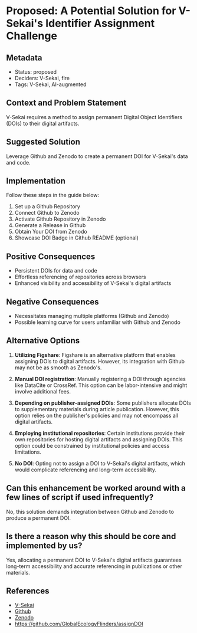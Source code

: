 # Proposed: A Potential Solution for V-Sekai's Identifier Assignment Challenge

## Metadata

- Status: proposed
- Deciders: V-Sekai, fire
- Tags: V-Sekai, AI-augmented

## Context and Problem Statement

V-Sekai requires a method to assign permanent Digital Object Identifiers (DOIs) to their digital artifacts.

## Suggested Solution

Leverage Github and Zenodo to create a permanent DOI for V-Sekai's data and code.

## Implementation

Follow these steps in the guide below:

1.  Set up a Github Repository
2.  Connect Github to Zenodo
3.  Activate Github Repository in Zenodo
4.  Generate a Release in Github
5.  Obtain Your DOI from Zenodo
6.  Showcase DOI Badge in Github README (optional)

## Positive Consequences

- Persistent DOIs for data and code
- Effortless referencing of repositories across browsers
- Enhanced visibility and accessibility of V-Sekai's digital artifacts

## Negative Consequences

- Necessitates managing multiple platforms (Github and Zenodo)
- Possible learning curve for users unfamiliar with Github and Zenodo

## Alternative Options

1.  **Utilizing Figshare**: Figshare is an alternative platform that enables assigning DOIs to digital artifacts. However, its integration with Github may not be as smooth as Zenodo's.

2.  **Manual DOI registration**: Manually registering a DOI through agencies like DataCite or CrossRef. This option can be labor-intensive and might involve additional fees.

3.  **Depending on publisher-assigned DOIs**: Some publishers allocate DOIs to supplementary materials during article publication. However, this option relies on the publisher's policies and may not encompass all digital artifacts.

4.  **Employing institutional repositories**: Certain institutions provide their own repositories for hosting digital artifacts and assigning DOIs. This option could be constrained by institutional policies and access limitations.

5.  **No DOI**: Opting not to assign a DOI to V-Sekai's digital artifacts, which would complicate referencing and long-term accessibility.

## Can this enhancement be worked around with a few lines of script if used infrequently?

No, this solution demands integration between Github and Zenodo to produce a permanent DOI.

## Is there a reason why this should be core and implemented by us?

Yes, allocating a permanent DOI to V-Sekai's digital artifacts guarantees long-term accessibility and accurate referencing in publications or other materials.

## References

- [V-Sekai](https://v-sekai.org/)
- [Github](https://github.com/)
- [Zenodo](https://zenodo.org/)
- <https://github.com/GlobalEcologyFlinders/assignDOI>
